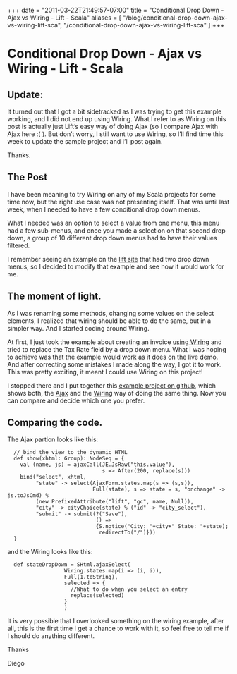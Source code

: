 +++
date = "2011-03-22T21:49:57-07:00"
title = "Conditional Drop Down - Ajax vs Wiring - Lift - Scala"
aliases = [
	"/blog/conditional-drop-down-ajax-vs-wiring-lift-sca",
	"/conditional-drop-down-ajax-vs-wiring-lift-sca"
]
+++

[title=]: /
[category: Lift]: /
[date: 2011/03/22]: /
[tags: {ajax, lift, liftweb, scala, wiring}]: /


# Conditional Drop Down - Ajax vs Wiring - Lift - Scala

## Update:

It turned out that I got a bit sidetracked as I was trying to get this example working, and I did not end up using Wiring. What I refer to as Wiring on this post is actually just Lift’s easy way of doing Ajax (so I compare Ajax with Ajax here :( ). But don’t worry, I still want to use Wiring, so I’ll find time this week to update the sample project and I’ll post again.

Thanks.

## The Post

I have been meaning to try Wiring on any of my Scala projects for some time now, but the right use case was not presenting itself. That was until last week, when I needed to have a few conditional drop down menus.

What I needed was an option to select a value from one menu, this menu had a few sub-menus, and once you made a selection on that second drop down, a group of 10 different drop down menus had to have their values filtered.

I remember seeing an example on the [lift site](http://demo.liftweb.com/ajax-form) that had two drop down menus, so I decided to modify that example and see how it would work for me.

## The moment of light.

As I was renaming some methods, changing some values on the select elements, I realized that wiring should be able to do the same, but in a simpler way. And I started coding around Wiring.

At first, I just took the example about creating an invoice [using Wiring](http://demo.liftweb.com/invoice_wiring) and tried to replace the Tax Rate field by a drop down menu. What I was hoping to achieve was that the example would work as it does on the live demo. And after correcting some mistakes I made along the way, I got it to work. This was pretty exciting, it meant I could use Wiring on this project!

I stopped there and I put together this [example project on github](https://github.com/fmpwizard/lift-conditional-drop-down-menus), which shows both, the [Ajax](https://github.com/fmpwizard/lift-conditional-drop-down-menus/blob/master/src/main/scala/code/snippet/AjaxForm.scala) and the [Wiring](https://github.com/fmpwizard/lift-conditional-drop-down-menus/blob/master/src/main/scala/code/snippet/Wiring.scala) way of doing the same thing. Now you can compare and decide which one you prefer.

## Comparing the code.

The Ajax partion looks like this:

```
  // bind the view to the dynamic HTML
  def show(xhtml: Group): NodeSeq = {
    val (name, js) = ajaxCall(JE.JsRaw("this.value"),
                              s => After(200, replace(s)))
    bind("select", xhtml,
         "state" -> select(AjaxForm.states.map(s => (s,s)),
                           Full(state), s => state = s, "onchange" -> js.toJsCmd) %
         (new PrefixedAttribute("lift", "gc", name, Null)),
         "city" -> cityChoice(state) % ("id" -> "city_select"),
         "submit" -> submit(?("Save"),
                            () =>
                            {S.notice("City: "+city+" State: "+state);
                             redirectTo("/")}))
  }
```

and the Wiring looks like this:

```
  def stateDropDown = SHtml.ajaxSelect(
                  Wiring.states.map(i => (i, i)),
                  Full(1.toString),
                  selected => {
                    //What to do when you select an entry
                    replace(selected)
                  }
                  )
```

It is very possible that I overlooked something on the wiring example, after all, this is the first time I get a chance to work with it, so feel free to tell me if I should do anything different.

Thanks

  Diego
